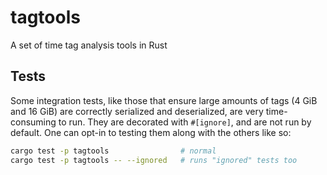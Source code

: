 # tagtools

A set of time tag analysis tools in Rust

## Tests

Some integration tests, like those that ensure large amounts of tags
(4 GiB and 16 GiB) are correctly serialized and deserialized, are very
time-consuming to run. They are decorated with `#[ignore]`, and are not
run by default. One can opt-in to testing them along with the others
like so:

```sh
cargo test -p tagtools                # normal
cargo test -p tagtools -- --ignored   # runs "ignored" tests too
```